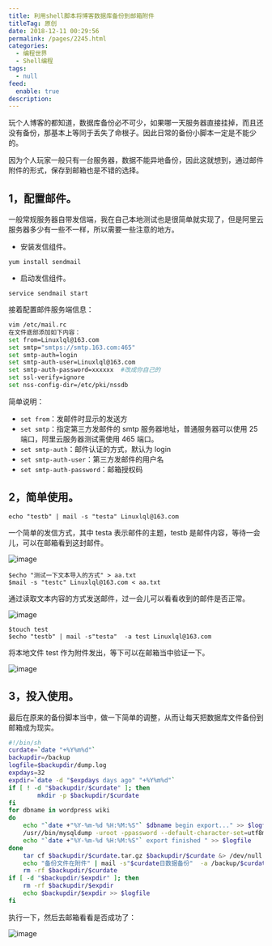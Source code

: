 ```yaml
---
title: 利用shell脚本将博客数据库备份到邮箱附件
titleTag: 原创
date: 2018-12-11 00:29:56
permalink: /pages/2245.html
categories: 
  - 编程世界
  - Shell编程
tags: 
  - null
feed: 
  enable: true
description: 
---
```


玩个人博客的都知道，数据库备份必不可少，如果哪一天服务器直接挂掉，而且还没有备份，那基本上等同于丢失了命根子。因此日常的备份小脚本一定是不能少的。



因为个人玩家一般只有一台服务器，数据不能异地备份，因此这就想到，通过邮件附件的形式，保存到邮箱也是不错的选择。



## 1，配置邮件。



一般常规服务器自带发信端，我在自己本地测试也是很简单就实现了，但是阿里云服务器多少有一些不一样，所以需要一些注意的地方。



- 安装发信组件。



```
yum install sendmail
```



- 启动发信组件。



```
service sendmail start
```



接着配置邮件服务端信息：



```sh
vim /etc/mail.rc
在文件底部添加如下内容：
set from=Linuxlql@163.com
set smtp="smtps://smtp.163.com:465"
set smtp-auth=login
set smtp-auth-user=Linuxlql@163.com
set smtp-auth-password=xxxxxx  #改成你自己的
set ssl-verify=ignore
set nss-config-dir=/etc/pki/nssdb
```



简单说明：



- `set from`：发邮件时显示的发送方
- `set smtp`：指定第三方发邮件的 smtp 服务器地址，普通服务器可以使用 25 端口，阿里云服务器测试需使用 465 端口。
- `set smtp-auth`：邮件认证的方式，默认为 login
- `set smtp-auth-user`：第三方发邮件的用户名
- `set smtp-auth-password`：邮箱授权码



## 2，简单使用。



```
echo "testb" | mail -s "testa" Linuxlql@163.com
```



一个简单的发信方式，其中 testa 表示邮件的主题，testb 是邮件内容，等待一会儿，可以在邮箱看到这封邮件。





![image](http://t.eryajf.net/imgs/2021/09/09b13c8c75ea361e.jpg)





```
$echo "测试一下文本导入的方式" > aa.txt
$mail -s "testc" Linuxlql@163.com < aa.txt
```



通过读取文本内容的方式发送邮件，过一会儿可以看看收到的邮件是否正常。





![image](http://t.eryajf.net/imgs/2021/09/d715b3f730b3e9ca.jpg)





```
$touch test
$echo "testb" | mail -s"testa"  -a test Linuxlql@163.com
```



将本地文件 test 作为附件发出，等下可以在邮箱当中验证一下。





![image](http://t.eryajf.net/imgs/2021/09/bf2014d6b434724e.jpg)





## 3，投入使用。



最后在原来的备份脚本当中，做一下简单的调整，从而让每天把数据库文件备份到邮箱成为现实。



```sh
#!/bin/sh
curdate=`date "+%Y%m%d"`
backupdir=/backup
logfile=$backupdir/dump.log
expdays=32
expdir=`date -d "$expdays days ago" "+%Y%m%d"`
if [ ! -d "$backupdir/$curdate" ]; then
        mkdir -p $backupdir/$curdate
fi
for dbname in wordpress wiki
do
    echo "`date +"%Y-%m-%d %H:%M:%S"` $dbname begin export..." >> $logfile
    /usr//bin/mysqldump -uroot -ppassword --default-character-set=utf8mb4 $dbname | gzip > $backupdir/$curdate/$dbname.sql.gz
    echo "`date +"%Y-%m-%d %H:%M:%S"` export finished " >> $logfile
done
    tar cf $backupdir/$curdate.tar.gz $backupdir/$curdate &> /dev/null
    echo "备份文件在附件" | mail -s"$curdate日数据备份"  -a /backup/$curdate.tar.gz Linuxlql@163.com &> /dev/null
    rm -rf $backupdir/$curdate
if [ -d "$backupdir/$expdir" ]; then
    rm -rf $backupdir/$expdir
    echo $backupdir/$expdir >> $logfile
fi
```



执行一下，然后去邮箱看看是否成功了：





![image](http://t.eryajf.net/imgs/2021/09/2f121ee9f8920a99.jpg)
